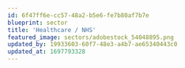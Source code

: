 ```yaml
---
id: 6f47ff6e-cc57-48a2-b5e6-fe7b80af7b7e
blueprint: sector
title: 'Healthcare / NHS'
featured_image: sectors/adobestock_54048895.png
updated_by: 19933603-60f7-48e3-a4b7-ae65340443c0
updated_at: 1697793328
---
```

